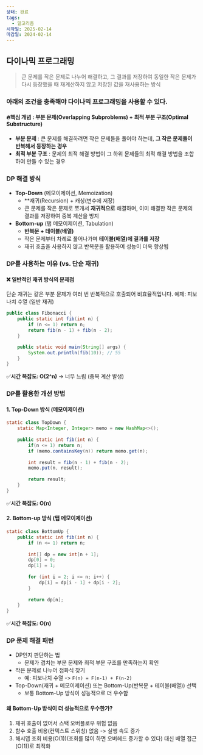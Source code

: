 ```yaml
---
상태: 완료
tags:
  - 알고리즘
시작일: 2025-02-14
마감일: 2024-02-14
---
```

## 다이나믹 프로그래밍
>큰 문제를 작은 문제로 나누어 해결하고, 그 결과를 저장하여 동일한 작은 문제가 다시 등장했을 때 재계산하지 않고 저장된 값을 재사용하는 방식

### 아래의 조건을 충족해야 다이나믹 프로그래밍을 사용할 수 있다.
#### 🔥핵심 개념 : 부분 문제(Overlapping Subproblems) + 최적 부분 구조(Optimal Substructure)
- **부분 문제** : 큰 문제를 해결하려면 작은 문제들을 풀어야 하는데, **그 작은 문제들이 반복해서 등장하는 경우**
- **최적 부분 구조** : 문제의 최적 해결 방법이 그 하위 문제들의 최적 해결 방법을 조합하여 만들 수 있는 경우

### DP 해결 방식
- **Top-Down** (메모이제이션, Memoization)
	- **재귀(Recursion) + 캐싱(변수에 저장)
	- 큰 문제를 작은 문제로 쪼개서 **재귀적으로** 해결하며, 이미 해결한 작은 문제의 결과를 저장하여 중복 계산을 방지
- **Bottom-up** (탭 메모이제이션, Tabulation)
	- **반복문 + 테이블(배열)**
	- 작은 문제부터 차례로 풀어나가며 **테이블(배열)에 결과를 저장**
	- 재귀 호출을 사용하지 않고 반복문을 활용하여 성능이 더욱 향상됨

### DP를 사용하는 이유 (vs. 단순 재귀)
#### ❌ 일반적인 재귀 방식의 문제점
단순 재귀는 같은 부분 문제가 여러 번 반복적으로 호출되어 비효율적입니다.
예제: 피보나치 수열 (일반 재귀)
```java
public class Fibonacci {
    public static int fib(int n) {
        if (n <= 1) return n;
        return fib(n - 1) + fib(n - 2);
    }

    public static void main(String[] args) {
        System.out.println(fib(10)); // 55
    }
}

```
✅**시간 복잡도: O(2^n)** → 너무 느림 (중복 계산 발생)

###  DP를 활용한 개선 방법
#### 1. Top-Down 방식 (메모이제이션)
```java
static class TopDown {  
	static Map<Integer, Integer> memo = new HashMap<>();  
  
	public static int fib(int n) {  
		if(n <= 1) return n;  
		if (memo.containsKey(n)) return memo.get(n);  
  
		int result = fib(n - 1) + fib(n - 2);  
		memo.put(n, result);  
  
		return result;  
	}  
}
```
✅**시간 복잡도: O(n)**
#### 2. Bottom-up 방식 (탭 메모이제이션)
```java
static class BottomUp {  
	public static int fib(int n) {  
		if (n <= 1) return n;  
  
		int[] dp = new int[n + 1];  
		dp[0] = 0;  
		dp[1] = 1;  
  
		for (int i = 2; i <= n; i++) {  
			dp[i] = dp[i - 1] + dp[i - 2];  
		}  
  
		return dp[n];  
	}  
}
```
✅**시간 복잡도: O(n)**

### DP 문제 해결 패턴
- DP인지 판단하는 법
	- 문제가 겹치는 부분 문제와 최적 부분 구조를 만족하는지 확인
- 작은 문제로 나누어 점화식 찾기
	- 예: 피보나치 수열 -> `F(n) = F(n-1) + F(n-2)`
- Top-Down(재귀 + 메모이제이션) 또는 Bottom-Up(반복문 + 테이블(배열)) 선택
	- 보통 Bottom-Up 방식이 성능적으로 더 우수함
	
#### 왜 Bottom-Up 방식이 더 성능적으로 우수한가?
1. 재귀 호출이 없어서 스택 오버플로우 위험 없음
2. 함수 호출 비용(컨텍스트 스위칭) 없음 -> 실행 속도 증가
3. 해시맵 조회 비용(O(1))(조회를 많이 하면 오버헤드 증가할 수 있다) 대신 배열 접근 (O(1))로 최적화